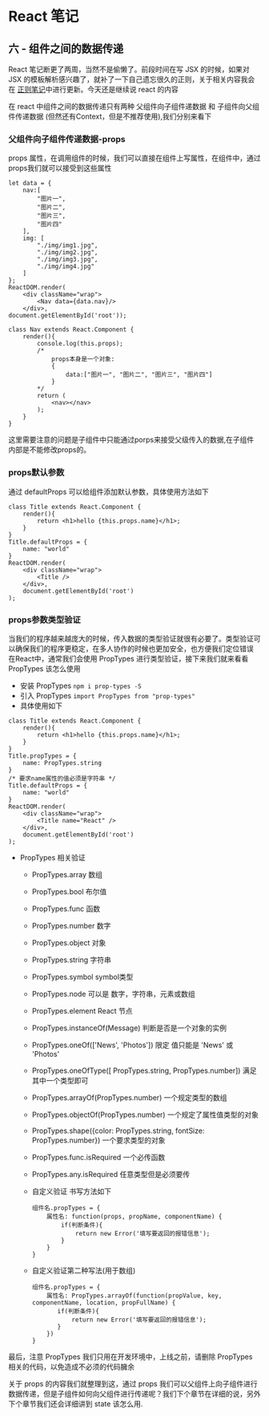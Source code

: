 # React 笔记

## 六 - 组件之间的数据传递
React 笔记断更了两周，当然不是偷懒了。前段时间在写 JSX 的时候，如果对 JSX 的模板解析感兴趣了，就补了一下自己遗忘很久的正则，关于相关内容我会在 [正则笔记](https://github.com/motao314/Regexp_note)中进行更新。今天还是继续说 react 的内容

在 react 中组件之间的数据传递只有两种 父组件向子组件递数据 和 子组件向父组件传递数据 (但然还有Context，但是不推荐使用),我们分别来看下

### 父组件向子组件传递数据-props
props 属性，在调用组件的时候，我们可以直接在组件上写属性，在组件中，通过props我们就可以接受到这些属性

```
let data = {
	nav:[
		"图片一",
		"图片二",
		"图片三",
		"图片四"
	],
	img: [
		"./img/img1.jpg",
		"./img/img2.jpg",
		"./img/img3.jpg",
		"./img/img4.jpg"
	]
};
ReactDOM.render(
	<div className="wrap">
		<Nav data={data.nav}/>
	</div>, 
document.getElementById('root'));

class Nav extends React.Component {
    render(){
        console.log(this.props);
        /*
			props本身是一个对象:
			{
				data:["图片一", "图片二", "图片三", "图片四"]
			}
        */
        return (
            <nav></nav>
        );
    }
}

```

这里需要注意的问题是子组件中只能通过porps来接受父级传入的数据,在子组件内部是不能修改props的。

### props默认参数

通过 defaultProps 可以给组件添加默认参数，具体使用方法如下

```
class Title extends React.Component {
	render(){
		return <h1>hello {this.props.name}</h1>;
	}
}
Title.defaultProps = {
    name: "world"
}
ReactDOM.render(
	<div className="wrap">
		<Title />
	</div>,
	document.getElementById('root')
);
```

### props参数类型验证
当我们的程序越来越庞大的时候，传入数据的类型验证就很有必要了。类型验证可以确保我们的程序更稳定，在多人协作的时候也更加安全，也方便我们定位错误
在React中，通常我们会使用 PropTypes 进行类型验证，接下来我们就来看看 PropTypes 该怎么使用

- 安装 PropTypes `npm i prop-types -S`
- 引入 PropTypes `import PropTypes from "prop-types"`
- 具体使用如下

```
class Title extends React.Component {
	render(){
		return <h1>hello {this.props.name}</h1>;
	}
}
Title.propTypes = {
    name: PropTypes.string
}
/* 要求name属性的值必须是字符串 */
Title.defaultProps = {
    name: "world"
}
ReactDOM.render(
	<div className="wrap">
		<Title name="React" />
	</div>,
	document.getElementById('root')
);
```

- PropTypes 相关验证
	- PropTypes.array 数组
	- PropTypes.bool 布尔值
	- PropTypes.func  函数
	- PropTypes.number 数字
	- PropTypes.object 对象
	- PropTypes.string 字符串
	- PropTypes.symbol symbol类型
	- PropTypes.node 可以是 数字，字符串，元素或数组
	- PropTypes.element React 节点
	- PropTypes.instanceOf(Message) 判断是否是一个对象的实例
	- PropTypes.oneOf(['News', 'Photos']) 限定 值只能是 'News' 或 'Photos'
	- PropTypes.oneOfType([ PropTypes.string, PropTypes.number]) 满足其中一个类型即可
	- PropTypes.arrayOf(PropTypes.number) 一个规定类型的数组
	- PropTypes.objectOf(PropTypes.number) 一个规定了属性值类型的对象
	- PropTypes.shape({color: PropTypes.string, fontSize: PropTypes.number}) 一个要求类型的对象
	- PropTypes.func.isRequired 一个必传函数
	- PropTypes.any.isRequired 任意类型但是必须要传
	- 自定义验证 书写方法如下

		```
		组件名.propTypes = {
		    属性名: function(props, propName, componentName) {
				if(判断条件){
		            return new Error('填写要返回的报错信息');
				}
			}
		}
		```

	- 自定义验证第二种写法(用于数组)

		```
		组件名.propTypes = {
		    属性名: PropTypes.arrayOf(function(propValue, key, componentName, location, propFullName) {
		       if(判断条件){
		           return new Error('填写要返回的报错信息');
			   }
		    })
		}
		```
最后，注意 PropTypes 我们只用在开发环境中，上线之前，请删除 PropTypes 相关的代码，以免造成不必须的代码臃余

关于 props 的内容我们就整理到这，通过 props 我们可以父组件上向子组件进行数据传递，但是子组件如何向父组件进行传递呢？我们下个章节在详细的说，另外下个章节我们还会详细讲到 state 该怎么用.		